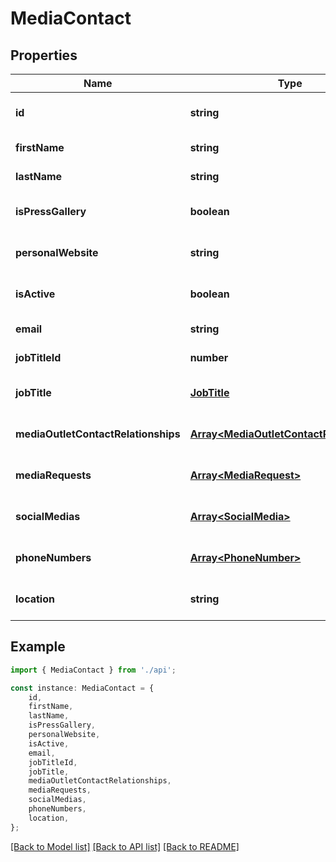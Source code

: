 # MediaContact


## Properties

Name | Type | Description | Notes
------------ | ------------- | ------------- | -------------
**id** | **string** |  | [optional] [default to undefined]
**firstName** | **string** |  | [default to undefined]
**lastName** | **string** |  | [default to undefined]
**isPressGallery** | **boolean** |  | [optional] [default to undefined]
**personalWebsite** | **string** |  | [optional] [default to undefined]
**isActive** | **boolean** |  | [optional] [default to undefined]
**email** | **string** |  | [default to undefined]
**jobTitleId** | **number** |  | [default to undefined]
**jobTitle** | [**JobTitle**](JobTitle.md) |  | [optional] [default to undefined]
**mediaOutletContactRelationships** | [**Array&lt;MediaOutletContactRelationship&gt;**](MediaOutletContactRelationship.md) |  | [optional] [default to undefined]
**mediaRequests** | [**Array&lt;MediaRequest&gt;**](MediaRequest.md) |  | [optional] [default to undefined]
**socialMedias** | [**Array&lt;SocialMedia&gt;**](SocialMedia.md) |  | [optional] [default to undefined]
**phoneNumbers** | [**Array&lt;PhoneNumber&gt;**](PhoneNumber.md) |  | [optional] [default to undefined]
**location** | **string** |  | [optional] [default to undefined]

## Example

```typescript
import { MediaContact } from './api';

const instance: MediaContact = {
    id,
    firstName,
    lastName,
    isPressGallery,
    personalWebsite,
    isActive,
    email,
    jobTitleId,
    jobTitle,
    mediaOutletContactRelationships,
    mediaRequests,
    socialMedias,
    phoneNumbers,
    location,
};
```

[[Back to Model list]](../README.md#documentation-for-models) [[Back to API list]](../README.md#documentation-for-api-endpoints) [[Back to README]](../README.md)
